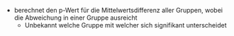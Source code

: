 - berechnet den p-Wert für die Mittelwertsdifferenz aller Gruppen, wobei die Abweichung in einer Gruppe ausreicht
	- Unbekannt welche Gruppe mit welcher sich signifikant unterscheidet 